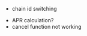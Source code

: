 - chain id switching
<!-- - staking params issue -->
- APR calculation?
- cancel function not working